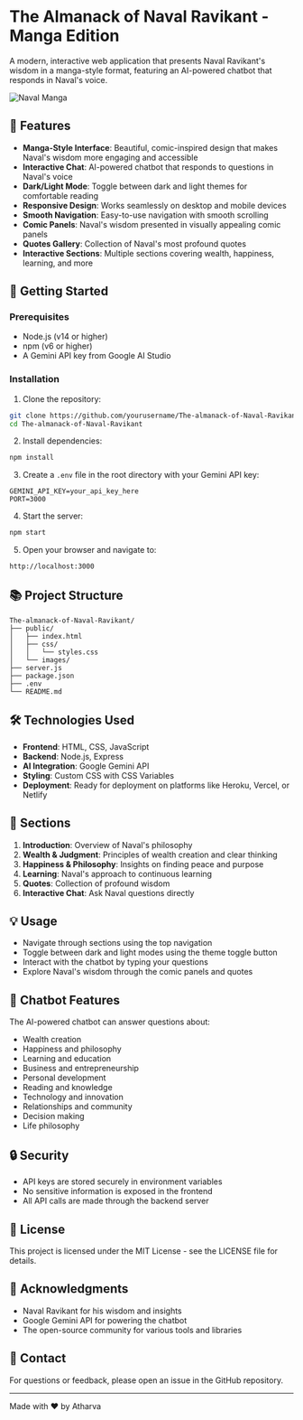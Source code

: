 # The Almanack of Naval Ravikant - Manga Edition

A modern, interactive web application that presents Naval Ravikant's wisdom in a manga-style format, featuring an AI-powered chatbot that responds in Naval's voice.

![Naval Manga](public/images/naval-manga-preview.png)

## 🌟 Features

- **Manga-Style Interface**: Beautiful, comic-inspired design that makes Naval's wisdom more engaging and accessible
- **Interactive Chat**: AI-powered chatbot that responds to questions in Naval's voice
- **Dark/Light Mode**: Toggle between dark and light themes for comfortable reading
- **Responsive Design**: Works seamlessly on desktop and mobile devices
- **Smooth Navigation**: Easy-to-use navigation with smooth scrolling
- **Comic Panels**: Naval's wisdom presented in visually appealing comic panels
- **Quotes Gallery**: Collection of Naval's most profound quotes
- **Interactive Sections**: Multiple sections covering wealth, happiness, learning, and more

## 🚀 Getting Started

### Prerequisites

- Node.js (v14 or higher)
- npm (v6 or higher)
- A Gemini API key from Google AI Studio

### Installation

1. Clone the repository:
```bash
git clone https://github.com/yourusername/The-almanack-of-Naval-Ravikant.git
cd The-almanack-of-Naval-Ravikant
```

2. Install dependencies:
```bash
npm install
```

3. Create a `.env` file in the root directory with your Gemini API key:
```
GEMINI_API_KEY=your_api_key_here
PORT=3000
```

4. Start the server:
```bash
npm start
```

5. Open your browser and navigate to:
```
http://localhost:3000
```

## 📚 Project Structure

```
The-almanack-of-Naval-Ravikant/
├── public/
│   ├── index.html
│   ├── css/
│   │   └── styles.css
│   └── images/
├── server.js
├── package.json
├── .env
└── README.md
```

## 🛠️ Technologies Used

- **Frontend**: HTML, CSS, JavaScript
- **Backend**: Node.js, Express
- **AI Integration**: Google Gemini API
- **Styling**: Custom CSS with CSS Variables
- **Deployment**: Ready for deployment on platforms like Heroku, Vercel, or Netlify

## 📖 Sections

1. **Introduction**: Overview of Naval's philosophy
2. **Wealth & Judgment**: Principles of wealth creation and clear thinking
3. **Happiness & Philosophy**: Insights on finding peace and purpose
4. **Learning**: Naval's approach to continuous learning
5. **Quotes**: Collection of profound wisdom
6. **Interactive Chat**: Ask Naval questions directly

## 💡 Usage

- Navigate through sections using the top navigation
- Toggle between dark and light modes using the theme toggle button
- Interact with the chatbot by typing your questions
- Explore Naval's wisdom through the comic panels and quotes

## 🤖 Chatbot Features

The AI-powered chatbot can answer questions about:
- Wealth creation
- Happiness and philosophy
- Learning and education
- Business and entrepreneurship
- Personal development
- Reading and knowledge
- Technology and innovation
- Relationships and community
- Decision making
- Life philosophy

## 🔒 Security

- API keys are stored securely in environment variables
- No sensitive information is exposed in the frontend
- All API calls are made through the backend server

## 📝 License

This project is licensed under the MIT License - see the LICENSE file for details.

## 🙏 Acknowledgments

- Naval Ravikant for his wisdom and insights
- Google Gemini API for powering the chatbot
- The open-source community for various tools and libraries

## 📧 Contact

For questions or feedback, please open an issue in the GitHub repository.

---

Made with ❤️ by Atharva
